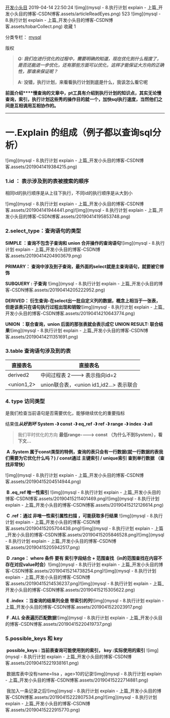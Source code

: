 [开发小头目](https://blog.csdn.net/qq_33199919) 2019-04-14 22:50:24 ![img](mysql - 8.执行计划 explain - 上篇_开发小头目的博客-CSDN博客.assets/articleReadEyes.png) 523 ![img](mysql - 8.执行计划 explain - 上篇_开发小头目的博客-CSDN博客.assets/tobarCollect.png) 收藏 1

分类专栏： [mysql](https://blog.csdn.net/qq_33199919/category_8763367.html)

版权

> ***Q: 我们在进行优化的过程中，需要明确的知道，现在优化到什么程度了，是否还能进一步优化，还有那些方面可以优化，这样才能保证大方向的正确性，那谁来保证呢？***      
>
> **A: 没错，执行计划，来看看执行计划到底是什么，我该怎么看它呢**

​    **前面介绍****慢查询的文章中，pt工具有介绍到执行计划的知识点，其实无论慢查询，索引，执行计划这些秀的操作目的就一个，加快sql执行速度，当然他们之间是互相调用互相协作的。**

------

#  

# 一.Explain 的组成（例子都以查询sql分析）

![img](mysql - 8.执行计划 explain - 上篇_开发小头目的博客-CSDN博客.assets/2019041419384215.png)

###  

### 1.id ： 表示涉及到的表被搜索的顺序

相同Id的执行顺序是从上往下执行，不同id的执行顺序是从大到小

![img](mysql - 8.执行计划 explain - 上篇_开发小头目的博客-CSDN博客.assets/201904141944441.png)![img](mysql - 8.执行计划 explain - 上篇_开发小头目的博客-CSDN博客.assets/20190414195853748.png)

###  

### **2.select_type：查询语句的类型**

**SIMPLE ：查询不包含子查询和 union 合并操作的查询语句**![img](mysql - 8.执行计划 explain - 上篇_开发小头目的博客-CSDN博客.assets/20190414204903679.png)

**PRIMARY： 查询中涉及到子查询，最外面的select就是主查询语句，就要被它修饰**

**SUBQUERY : 子查询**       ![img](mysql - 8.执行计划 explain - 上篇_开发小头目的博客-CSDN博客.assets/20190414205222952.png)

**DERIVED： 衍生查询-在select出一批自定义列的数据，概念上相当于一张表，但是该表只在语句执行过程出现和销毁**![img](mysql - 8.执行计划 explain - 上篇_开发小头目的博客-CSDN博客.assets/20190414210643774.png)

**UNION ：联合查询，union 后面的那张表就会表示成它                                                            UNION RESULT: 联合结果**![img](mysql - 8.执行计划 explain - 上篇_开发小头目的博客-CSDN博客.assets/20190414211351691.png)

### 3.table 查询语句涉及到的表

| 直接表名   | 直接表名                                 |
| ---------- | ---------------------------------------- |
| derived2   | 中间过程表  2---> 表示指向id=2           |
| <union1,2> | union联合表，<union id1,id2...> 表示联合 |

### 4. type 访问类型

是我们检查当前语句是否需要优化，能够继续优化的重要指标

结果值***从好到坏***   **System -》 const -》 eq_ref -》 ref -》 range -》 index -》 all**

> 我们平时优化的方向 **最低range----> const  （为什么不到System），看下文...**

​     **A .System 属于const类型的特例，查询的表只会有一行数据(就一行数据的表我们需要为它优化什么吗？)         /                   const通过 主键索引 / unique索引 查到单行数据 （查找非常快）**

![img](mysql - 8.执行计划 explain - 上篇_开发小头目的博客-CSDN博客.assets/20190415204514944.png)

​     **B .eq_ref 唯一性索引**                 ![img](mysql - 8.执行计划 explain - 上篇_开发小头目的博客-CSDN博客.assets/20190415211401469.png)![img](mysql - 8.执行计划 explain - 上篇_开发小头目的博客-CSDN博客.assets/20190415212126614.png)

​     **C .ref：通过 非唯一性索引属性扫描 ，可能获取多行结果**        ![img](mysql - 8.执行计划 explain - 上篇_开发小头目的博客-CSDN博客.assets/20190415205704438.png)![img](mysql - 8.执行计划 explain - 上篇_开发小头目的博客-CSDN博客.assets/20190415205846528.png)![img](mysql - 8.执行计划 explain - 上篇_开发小头目的博客-CSDN博客.assets/20190415205942517.png)

​     **D .range： where 条件 要有 索引字段结合 + 范围查找（in的范围查找在内容不存在对应value时会）**![img](mysql - 8.执行计划 explain - 上篇_开发小头目的博客-CSDN博客.assets/20190415214738254.png)![img](mysql - 8.执行计划 explain - 上篇_开发小头目的博客-CSDN博客.assets/20190415214536237.png)![img](mysql - 8.执行计划 explain - 上篇_开发小头目的博客-CSDN博客.assets/20190415215305622.png)

​     **E .index ：当查询的结果列全是 带索引的列**![img](mysql - 8.执行计划 explain - 上篇_开发小头目的博客-CSDN博客.assets/2019041522023917.png)

​     **F .ALL 全表遍历匹配数据**![img](mysql - 8.执行计划 explain - 上篇_开发小头目的博客-CSDN博客.assets/20190415220419737.png)

### 5.possible_keys 和 key

​     **possible_keys : 当前表查询可能使用到的索引， key :实际使用的索引** ![img](mysql - 8.执行计划 explain - 上篇_开发小头目的博客-CSDN博客.assets/20190415221938161.png)

​     数据库表中没有name=lisa ，age>10的记录![img](mysql - 8.执行计划 explain - 上篇_开发小头目的博客-CSDN博客.assets/20190415222714881.png)

​     我加入一条记录之后![img](mysql - 8.执行计划 explain - 上篇_开发小头目的博客-CSDN博客.assets/20190415222807534.png)![img](mysql - 8.执行计划 explain - 上篇_开发小头目的博客-CSDN博客.assets/20190415222915770.png)
